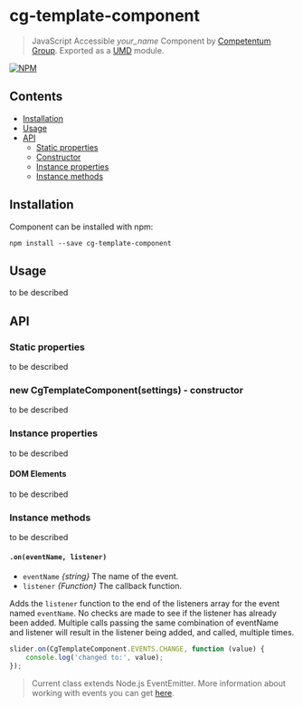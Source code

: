 # cg-template-component

> JavaScript Accessible *your_name* Component by [Competentum Group](http://competentum.com/).
  Exported as a [UMD](https://github.com/umdjs/umd) module.

[![NPM][npm-image]][npm-url]

## Contents
- [Installation](#installation)
- [Usage](#usage)
- [API](#api)
    - [Static properties](#static-properties)
    - [Constructor](#constructor)
    - [Instance properties](#instance-properties)
    - [Instance methods](#instance-methods)


## Installation
Component can be installed with npm:
```
npm install --save cg-template-component
```

## Usage
to be described

## API

### Static properties
to be described

<a name="constructor"></a>
### new CgTemplateComponent(settings) - constructor
to be described

### Instance properties
to be described

#### DOM Elements
to be described

### Instance methods
to be described

<a name="method_on"></a>
#### `.on(eventName, listener)`
- `eventName` *{string}* The name of the event.
- `listener` *{Function}* The callback function.

Adds the `listener` function to the end of the listeners array for the event named `eventName`. No checks are made to see if the listener has already been added. Multiple calls passing the same combination of eventName and listener will result in the listener being added, and called, multiple times.

```javascript
slider.on(CgTemplateComponent.EVENTS.CHANGE, function (value) {
    console.log('changed to:', value);
});
```

> Current class extends Node.js EventEmitter. More information about working with events you can get [here](https://nodejs.org/api/events.html).



[npm-url]: https://www.npmjs.com/package/cg-template-component
[npm-image]: https://img.shields.io/npm/v/cg-template-component.svg?style=flat-square